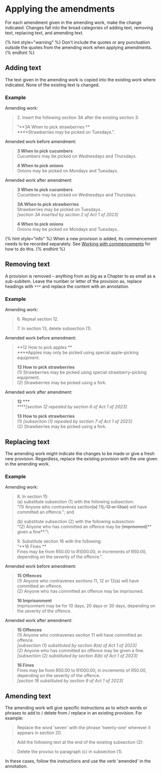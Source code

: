 # Applying the amendments

For each amendment given in the amending work, make the change indicated. Changes fall into the broad categories of adding text, removing text, replacing text, and amending text.

{% hint style="warning" %}
Don't include the quotes or any punctuation outside the quotes from the amending work when applying amendments.
{% endhint %}

## Adding text

The text given in the amending work is copied into the existing work where indicated. None of the existing text is changed.

### Example

Amending work:

> 2\. Insert the following section 3A after the existing section 3:
>
> "**3A When to pick strawberries **\
> ****Strawberries may be picked on Tuesdays.".

Amended work before amendment:

> **3 When to pick cucumbers** \
> Cucumbers may be picked on Wednesdays and Thursdays.
>
> **4 When to pick onions** \
> Onions may be picked on Mondays and Tuesdays.

Amended work after amendment:

> **3 When to pick cucumbers** \
> Cucumbers may be picked on Wednesdays and Thursdays.
>
> **3A When to pick strawberries** \
> Strawberries may be picked on Tuesdays.\
> _\[section 3A inserted by section 2 of Act 1 of 2023]_
>
> **4 When to pick onions** \
> Onions may be picked on Mondays and Tuesdays..

{% hint style="info" %}
When a new provision is added, its commencement needs to be recorded separately. See [Working with commencements](../creating-and-editing-works/working-with-commencements.md#insertion-of-new-sections-by-amendment) for how to do this.
{% endhint %}

## Removing text

A provision is removed – anything from as big as a Chapter to as small as a sub-subitem. Leave the number or letter of the provision as, replace headings with `***` and replace the content with an annotation.

### Example

Amending work:

> 6\. Repeal section 12.
>
> 7\. In section 13, delete subsection (1).

Amended work before amendment:

> **12 How to pick apples **\
> ****Apples may only be picked using special apple-picking equipment.
>
> **13 How to pick strawberries** \
> (1) Strawberries may be picked using special strawberry-picking equipment. \
> (2) Strawberries may be picked using a fork.&#x20;

Amended work after amendment:

> **12 \*\*\***\
> ****_\[section 12 repealed by section 6 of Act 1 of 2023]_
>
> **13 How to pick strawberries** \
> (1) _\[subsection (1) repealed by section 7 of Act 1 of 2023]_ \
> (2) Strawberries may be picked using a fork.&#x20;

## Replacing text

The amending work might indicate the changes to be made or give a fresh new provision. Regardless, replace the existing provision with the one given in the amending work.

### Example

Amending work:

> 8\. In section 15: \
> (a) substitute subsection (1) with the following subsection: \
> "(1) Anyone who contravenes section~~\[s]~~ 11~~\[, 12 or 13(a)]~~ will have committed an offence."; and
>
> (b) substitute subsection (2) with the following subsection: \
> "(2) Anyone who has committed an offence may be ~~\[imprisoned]~~** given a fine**."\
>

> 9\. Substitute section 16 with the following: \
> "**16 Fines **\
> Fines may be from R50.00 to R1000.00, in increments of R50.00, depending on the severity of the offence.".

Amended work before amendment:

> **15 Offences** \
> (1) Anyone who contravenes sections 11, 12 or 13(a) will have committed an offence. \
> (2) Anyone who has committed an offence may be imprisoned.
>
> **16 Imprisonment** \
> Imprisonment may be for 10 days, 20 days or 30 days, depending on the severity of the offence.

Amended work after amendment:

> **15 Offences** \
> (1) Anyone who contravenes section 11 will have committed an offence. \
> &#x20;     _\[subsection (1) substituted by section 8(a) of Act 1 of 2023]_\
> (2) Anyone who has committed an offence may be given a fine.\
> &#x20;     _\[subsection (2) substituted by section 8(b) of Act 1 of 2023]_
>
> **16 Fines** \
> Fines may be from R50.00 to R1000.00, in increments of R50.00, depending on the severity of the offence.\
> _\[section 16 substituted by section 9 of Act 1 of 2023]_

## Amending text

The amending work will give specific instructions as to which words or phrases to add to / delete from / replace in an existing provision. For example:

> Replace the word 'seven' with the phrase 'twenty-one' wherever it appears in section 20.

> Add the following text at the end of the existing subsection (2):

> Delete the proviso to paragraph (c) in subsection (1).

In these cases, follow the instructions and use the verb 'amended' in the annotation.


